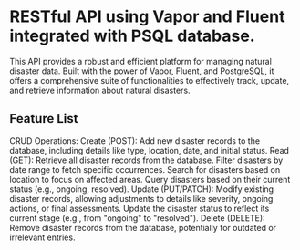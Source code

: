 # RESTful API using Vapor and Fluent integrated with PSQL database.
This API provides a robust and efficient platform for managing natural disaster data. Built with the power of Vapor, Fluent, and PostgreSQL, it offers a comprehensive suite of functionalities to effectively track, update, and retrieve information about natural disasters.
## Feature List
CRUD Operations:
 Create (POST): 
Add new disaster records to the database, including details like type, location, date, and initial status.
 Read (GET):
Retrieve all disaster records from the database.
Filter disasters by date range to fetch specific occurrences.
Search for disasters based on location to focus on affected areas.
Query disasters based on their current status (e.g., ongoing, resolved).
 Update (PUT/PATCH):
Modify existing disaster records, allowing adjustments to details like severity, ongoing actions, or final assessments.
Update the disaster status to reflect its current stage (e.g., from "ongoing" to "resolved").
 Delete (DELETE): Remove disaster records from the database, potentially for outdated or irrelevant entries.
